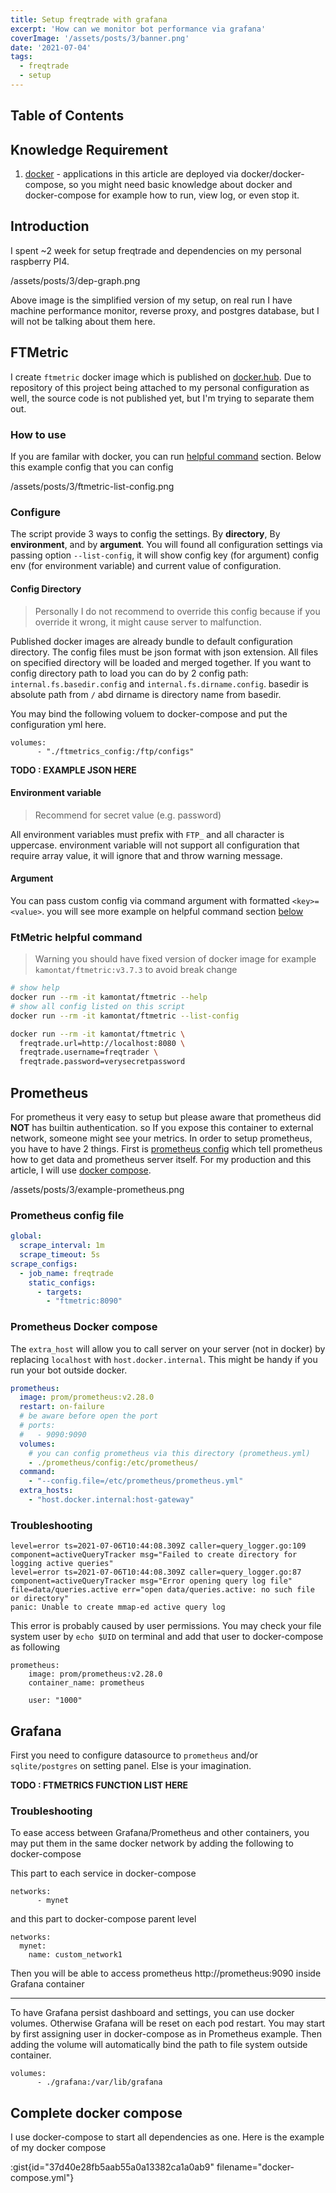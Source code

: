 ```yaml
---
title: Setup freqtrade with grafana
excerpt: 'How can we monitor bot performance via grafana'
coverImage: '/assets/posts/3/banner.png'
date: '2021-07-04'
tags:
  - freqtrade
  - setup
---
```


## Table of Contents

## Knowledge Requirement

1. [docker](https://docker.com) - applications in this article are deployed via docker/docker-compose, so you might need basic knowledge about docker and docker-compose for example how to run, view log, or even stop it.

## Introduction

I spent ~2 week for setup freqtrade and dependencies on my personal raspberry PI4.

/assets/posts/3/dep-graph.png

Above image is the simplified version of my setup, on real run I have machine performance monitor, reverse proxy, and postgres database, but I will not be talking about them here.

## FTMetric

I create `ftmetric` docker image which is published on [docker.hub](https://hub.docker.com/r/kamontat/ftmetric).
Due to repository of this project being attached to my personal configuration as well, the source code is not published yet, but I'm trying to separate them out.

### How to use

If you are familar with docker, you can run [helpful command](#ftmetric-helpful-command) section.
Below this example config that you can config

/assets/posts/3/ftmetric-list-config.png

### Configure

The script provide 3 ways to config the settings. By **directory**, By **environment**, and by **argument**. You will found all configuration settings via passing option `--list-config`, it will show config key (for argument) config env (for environment variable) and current value of configuration.

#### Config Directory

> Personally I do not recommend to override this config because if you override it wrong, it might cause server to malfunction.

Published docker images are already bundle to default configuration directory. The config files must be json format with json extension. All files on specified directory will be loaded and merged together. If you want to config directory path to load you can do by 2 config path: `internal.fs.basedir.config` and `internal.fs.dirname.config`. basedir is absolute path from `/` abd dirname is directory name from basedir. 

You may bind the following voluem to docker-compose and put the configuration yml here.

```
volumes:
      - "./ftmetrics_config:/ftp/configs"
```

**TODO : EXAMPLE JSON HERE**


#### Environment variable

> Recommend for secret value (e.g. password)

All environment variables must prefix with `FTP_` and all character is uppercase. environment variable will not support all configuration that require array value, it will ignore that and throw warning message.

#### Argument

You can pass custom config via command argument with formatted `<key>=<value>`. you will see more example on helpful command section [below](#ftmetric-helpful-command)

### FtMetric helpful command

> Warning you should have fixed version of docker image for example `kamontat/ftmetric:v3.7.3` to avoid break change

```bash
# show help
docker run --rm -it kamontat/ftmetric --help
# show all config listed on this script
docker run --rm -it kamontat/ftmetric --list-config

docker run --rm -it kamontat/ftmetric \
  freqtrade.url=http://localhost:8080 \
  freqtrade.username=freqtrader \
  freqtrade.password=verysecretpassword

```

## Prometheus

For prometheus it very easy to setup but please aware that prometheus did **NOT** has builtin authentication. so If you expose this container to external network, someone might see your metrics. In order to setup prometheus, you have to have 2 things. First is [prometheus config](#prometheus-config-file) which tell prometheus how to get data and prometheus server itself. For my production and this article, I will use [docker compose](#prometheus-docker-compose). 

/assets/posts/3/example-prometheus.png

### Prometheus config file

```yml
global:
  scrape_interval: 1m
  scrape_timeout: 5s
scrape_configs:
  - job_name: freqtrade
    static_configs:
      - targets:
        - "ftmetric:8090"
```

### Prometheus Docker compose

The `extra_host` will allow you to call server on your server (not in docker) by replacing `localhost` with `host.docker.internal`. This might be handy if you run your bot outside docker.

```yml
prometheus:
  image: prom/prometheus:v2.28.0
  restart: on-failure
  # be aware before open the port
  # ports:
  #   - 9090:9090
  volumes:
    # you can config prometheus via this directory (prometheus.yml)
    - ./prometheus/config:/etc/prometheus/
  command:
    - "--config.file=/etc/prometheus/prometheus.yml"
  extra_hosts:
    - "host.docker.internal:host-gateway"
```

### Troubleshooting

```
level=error ts=2021-07-06T10:44:08.309Z caller=query_logger.go:109 component=activeQueryTracker msg="Failed to create directory for logging active queries"
level=error ts=2021-07-06T10:44:08.309Z caller=query_logger.go:87 component=activeQueryTracker msg="Error opening query log file" file=data/queries.active err="open data/queries.active: no such file or directory"
panic: Unable to create mmap-ed active query log
```

This error is probably caused by user permissions. You may check your file system user by `echo $UID` on terminal and add that user to docker-compose as following

```
prometheus:
    image: prom/prometheus:v2.28.0
    container_name: prometheus
 
	user: "1000"
```

## Grafana

First you need to configure datasource to `prometheus` and/or `sqlite/postgres` on setting panel. Else is your imagination.

**TODO : FTMETRICS FUNCTION LIST HERE**

### Troubleshooting

To ease access between Grafana/Prometheus and other containers, you may put them in the same docker network by adding the following to docker-compose

This part to each service in docker-compose
```
networks:
      - mynet
```
and this part to docker-compose parent level
```
networks:
  mynet:
    name: custom_network1
```

Then you will be able to access prometheus http://prometheus:9090 inside Grafana container

------

To have Grafana persist dashboard and settings, you can use docker volumes. Otherwise Grafana will be reset on each pod restart.
You may start by first assigning user in docker-compose as in Prometheus example. Then adding the volume will automatically bind the path to file system outside container.

```
volumes:
      - ./grafana:/var/lib/grafana
```

## Complete docker compose

I use docker-compose to start all dependencies as one. Here is the example of my docker compose

:gist{id="37d40e28fb5aab55a0a13382ca1a0ab9" filename="docker-compose.yml"}
